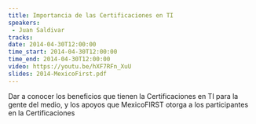 ```yaml
---
title: Importancia de las Certificaciones en TI
speakers:
 - Juan Saldivar
tracks:
date: 2014-04-30T12:00:00
time_start: 2014-04-30T12:00:00
time_end: 2014-04-30T12:00:00
video: https://youtu.be/hXF7RFn_XuU
slides: 2014-MexicoFirst.pdf
---
```


Dar a conocer los beneficios que tienen la Certificaciones en TI para la gente del medio, y los apoyos que MexicoFIRST otorga a los participantes en la Certificaciones